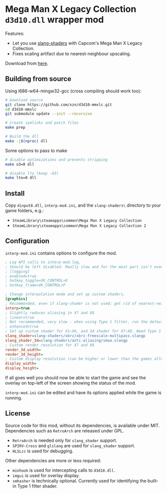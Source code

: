 # Mega Man X Legacy Collection `d3d10.dll` wrapper mod

Features:

- Let you use [slang-shaders](https://github.com/libretro/slang-shaders) with Capcom's Mega Man X Legacy Collection.
- Fixes scaling artifact due to nearest-neighbour upscaling.

Download from [here](https://github.com/xzn/d3d10-mmxlc/releases).

## Building from source

Using i686-w64-mingw32-gcc (cross compiling should work too):

```bash
# Download source
git clone https://github.com/xzn/d3d10-mmxlc.git
cd d3d10-mmxlc
git submodule update --init --recursive

# Create symlinks and patch files
make prep

# Build the dll
make -j$(nproc) dll
```

Some options to pass to make

```bash
# disable optimizations and prevents stripping
make o3=0 dll

# disable lto (keep -O3)
make lto=0 dll
```

## Install

Copy `dinput8.dll`, `interp-mod.ini`, and the `slang-shaders\` directory to your game folders, e.g.:

- `SteamLibrary\steamapps\common\Mega Man X Legacy Collection`
- `SteamLibrary\steamapps\common\Mega Man X Legacy Collection 2`

## Configuration

`interp-mod.ini` contains options to configure the mod.

```ini
; Log API calls to interp-mod.log,
; Should be left disabled. Really slow and for the most part isn't even useful for debugging.
; [logging]
; enabled=true
; hotkey_toggle=VK_CONTROL+O
; hotkey_frame=VK_CONTROL+P

; Change interpolation mode and set up custom shaders.
[graphics]
; Recommended, even if slang-shader is not used; get rid of nearest-neighbour upscaling artifact.
interp=true
; Slightly reduces aliasing in X7 and X8
; linear=true
; Not recommended, very slow - when using Type 1 filter, run the default 2x upscale shader multiple times until it covers the size of the screen.
; enhanced=true
; Set up custom shader for X1~X6, and 3d shader for X7~X8. Need Type 1 filter to be set in-game.
slang_shader=slang-shaders/xbrz/xbrz-freescale-multipass.slangp
slang_shader_3d=slang-shaders/anti-aliasing/smaa.slangp
; Custom render resolution for X7 and X8
render_3d_width=
render_3d_height=
; Custom display resolution (can be higher or lower than the games allow)
display_width=
display_height=
```

If all goes well you should now be able to start the game and see the overlay on top-left of the screen showing the status of the mod.

`interp-mod.ini` can be edited and have its options applied while the game is running.

## License

Source code for this mod, without its dependencies, is available under MIT. Dependencies such as `RetroArch` are released under GPL.

- `RetroArch` is needed only for `slang_shader` support.
- `SPIRV-Cross` and `glslang` are used for `slang_shader` support.
- `HLSLcc` is used for debugging.

Other dependencies are more or less required:

- `minhook` is used for intercepting calls to `d3d10.dll`.
- `imgui` is used for overlay display.
- `smhasher` is technically optional. Currently used for identifying the built-in Type 1 filter shader.
